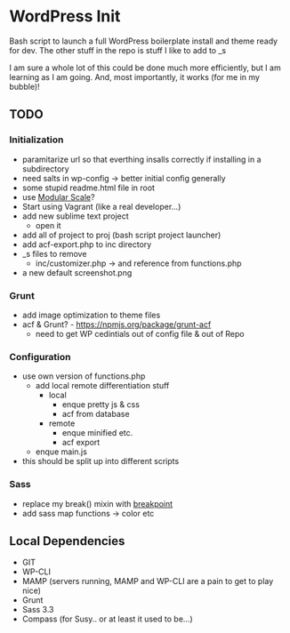 WordPress Init
==============

Bash script to launch a full WordPress boilerplate install and theme ready for dev.
The other stuff in the repo is stuff I like to add to _s

I am sure a whole lot of this could be done much more efficiently, but I am learning as I am going. And, most importantly, it works (for me in my bubble)!


TODO
----

### Initialization
- paramitarize url so that everthing insalls correctly if installing in a subdirectory
- need salts in wp-config -> better initial config generally
- some stupid readme.html file in root
- use <a href="https://github.com/Team-Sass/modular-scale">Modular Scale</a>?
- Start using Vagrant (like a real developer...)
- add new sublime text project
	- open it
- add all of project to proj (bash script project launcher)
- add acf-export.php to inc directory
- _s files to remove
	- inc/customizer.php -> and reference from functions.php
- a new default screenshot.png

### Grunt
- add image optimization to theme files
- acf & Grunt? - https://npmjs.org/package/grunt-acf
	- need to get WP cedintials out of config file & out of Repo

### Configuration
- use own version of functions.php
	- add local remote differentiation stuff
		- local
			- enque pretty js & css
			- acf from database
		- remote
			- enque minified etc.
			- acf export
	- enque main.js
- this should be split up into different scripts

### Sass
- replace my break() mixin with <a href="http://breakpoint-sass.com/">breakpoint</a>
- add sass map functions -> color etc

Local Dependencies
------------------

- GIT
- WP-CLI
- MAMP (servers running, MAMP and WP-CLI are a pain to get to play nice)
- Grunt
- Sass 3.3
- Compass (for Susy.. or at least it used to be...)
